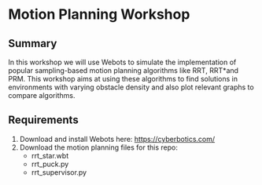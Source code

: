 # Motion Planning Workshop

## Summary

In this workshop we will use Webots to simulate the implementation of popular sampling-based motion planning algorithms like RRT, RRT*and PRM. This workshop aims at using these algorithms to find solutions in environments with varying obstacle density and also plot relevant graphs to compare algorithms.

## Requirements

1. Download and install Webots here: https://cyberbotics.com/
2. Download the motion planning files for this repo: 
   - rrt_star.wbt
   - rrt_puck.py
   - rrt_supervisor.py
